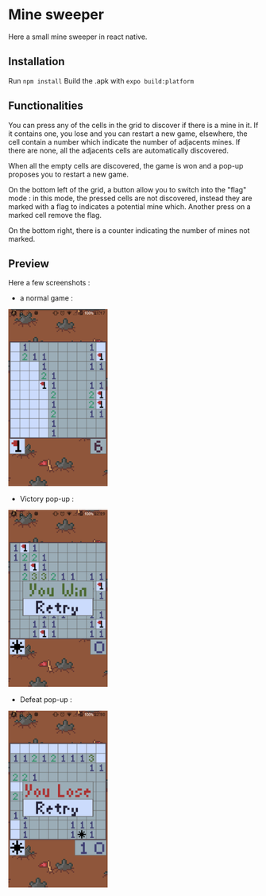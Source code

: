 # Mine sweeper

Here a small mine sweeper in react native.

## Installation

Run `npm install`
Build the .apk with `expo build:platform`

## Functionalities

You can press any of the cells in the grid to discover if there is a mine in it. If it contains one, you lose and you can restart a new game, elsewhere, the cell contain a number which indicate the number of adjacents mines. If there are none, all the adjacents cells are automatically discovered.

When all the empty cells are discovered, the game is won and a pop-up proposes you to restart a new game.

On the bottom left of the grid, a button allow you to switch into the "flag" mode : in this mode, the pressed cells are not discovered, instead they are marked with a flag to indicates a potential mine which. Another press on a marked cell remove the flag.

On the bottom right, there is a counter indicating the number of mines not marked.

## Preview

Here a few screenshots : 
 - a normal game : 

<img src="readme/game%20screenshot.png" width=200/>

 - Victory pop-up : 

<img src="readme/victory%20screenshot.png" width=200/>

 - Defeat pop-up : 

<img src="readme/defeat%20screenshot.png" width=200/>
